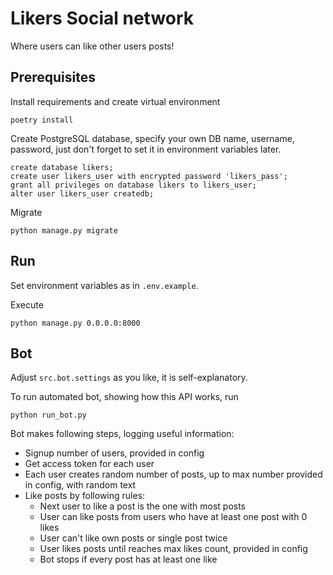 # Likers Social network
Where users can like other users posts!

## Prerequisites
Install requirements and create virtual environment

    poetry install

Create PostgreSQL database, specify your own DB name, username, password, just don't forget to set it in environment
variables later.
    
    create database likers;
    create user likers_user with encrypted password 'likers_pass';
    grant all privileges on database likers to likers_user;
    alter user likers_user createdb;

Migrate
    
    python manage.py migrate

## Run
Set environment variables as in `.env.example`.

Execute

    python manage.py 0.0.0.0:8000

## Bot
Adjust `src.bot.settings` as you like, it is self-explanatory.

To run automated bot, showing how this API works, run

    python run_bot.py

Bot makes following steps, logging useful information:

  - Signup number of users, provided in config
  - Get access token for each user
  - Each user creates random number of posts, up to max number provided in config, with random text
  - Like posts by following rules:
    - Next user to like a post is the one with most posts
    - User can like posts from users who have at least one post with 0 likes
    - User can't like own posts or single post twice
    - User likes posts until reaches max likes count, provided in config
    - Bot stops if every post has at least one like